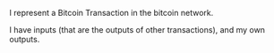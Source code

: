 I represent a Bitcoin Transaction in the bitcoin network.

I have inputs (that are the outputs of other transactions), and my own outputs.